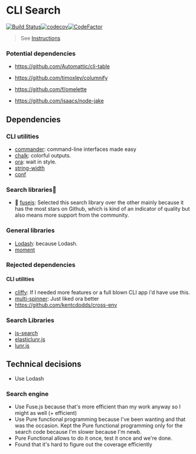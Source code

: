 # CLI Search
[![Build Status](https://travis-ci.com/carvallegro/toy-robot-java.svg?branch=master)](https://travis-ci.com/carvallegro/toy-robot-java)[![codecov](https://codecov.io/gh/carvallegro/search-cli/branch/master/graph/badge.svg)](https://codecov.io/gh/carvallegro/search-cli)[![CodeFactor](https://www.codefactor.io/repository/github/carvallegro/search-cli/badge)](https://www.codefactor.io/repository/github/carvallegro/search-cli)
> See [Instructions](./INSTRUCTIONS.md)


### Potential dependencies

- https://github.com/Automattic/cli-table
- https://github.com/timoxley/columnify

- https://github.com/f/omelette
- https://github.com/isaacs/node-jake

## Dependencies

### CLI utilities
- [commander](https://github.com/tj/commander.js): command-line interfaces made easy
- [chalk](https://github.com/chalk/chalk): colorful outputs.
- [ora](https://github.com/sindresorhus/ora): wait in style.
- [string-width](https://github.com/sindresorhus/string-width)
- [conf](https://github.com/sindresorhus/conf)

### Search libraries🎉

- 🎉 [fusejs](https://github.com/krisk/fuse/): Selected this search library over the other mainly because it has the most stars on Github, which is kind of an indicator of quality but also means more support from the community.

### General libraries

- [Lodash](https://lodash.com/docs/4.17.11): because Lodash.
- [moment](https://momentjs.com)

### Rejected dependencies

#### CLI utilities

- [cliffy](https://github.com/drew-y/cliffy): If I needed more features or a full blown CLI app i'd have use this.
- [multi-spinner](https://github.com/codekirei/node-multispinner): Just liked ora better
- https://github.com/kentcdodds/cross-env

### Search Libraries

- [js-search](https://github.com/bvaughn/js-search)
- [elasticlunr.js](https://github.com/weixsong/elasticlunr.js)
- [lunr.js](https://github.com/olivernn/lunr.js)

## Technical decisions

- Use Lodash

### Search engine

- Use Fuse.js because that's more efficient than my work anyway so I might as well (+ efficient)
- Use Pure functional programming because I've been wanting and that was the occasion. Kept the Pure functional programming only for the search code because I'm slower because I'm newb.
- Pure Functional allows to do it once, test it once and we're done.
- Found that it's hard to figure out the coverage efficiently
